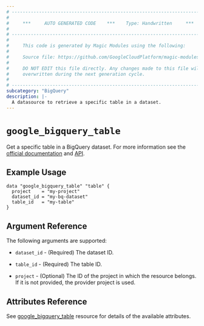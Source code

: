 ```yaml
---
# ----------------------------------------------------------------------------
#
#     ***     AUTO GENERATED CODE    ***    Type: Handwritten     ***
#
# ----------------------------------------------------------------------------
#
#     This code is generated by Magic Modules using the following:
#
#     Source file: https://github.com/GoogleCloudPlatform/magic-modules/tree/main/mmv1/third_party/terraform/website/docs/d/bigquery_table.html.markdown
#
#     DO NOT EDIT this file directly. Any changes made to this file will be
#     overwritten during the next generation cycle.
#
# ----------------------------------------------------------------------------
subcategory: "BigQuery"
description: |-
  A datasource to retrieve a specific table in a dataset.
---
```


# `google_bigquery_table`

Get a specific table in a BigQuery dataset. For more information see
the [official documentation](https://cloud.google.com/bigquery/docs)
and [API](https://cloud.google.com/bigquery/docs/reference/rest/v2/tables/get).

## Example Usage

```hcl
data "google_bigquery_table" "table" {
  project    = "my-project"
  dataset_id = "my-bq-dataset"
  table_id   = "my-table"
}
```

## Argument Reference

The following arguments are supported:

* `dataset_id` - (Required) The dataset ID.

* `table_id` - (Required) The table ID.

* `project` - (Optional) The ID of the project in which the resource belongs.
  If it is not provided, the provider project is used.

## Attributes Reference

See [google_bigquery_table](https://registry.terraform.io/providers/hashicorp/google/latest/docs/resources/bigquery_table#attributes-reference) resource for details of the available attributes.
